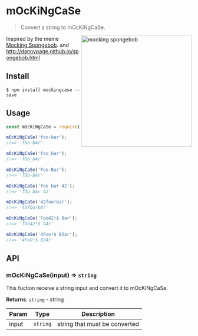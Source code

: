 # mOcKiNgCaSe

> Convert a string to mOcKiNgCaSe.

<img align="right" width="300" src="https://raw.githubusercontent.com/strdr4605/mockingcase/master/mOcKiNgsPoNgEbOb.png" alt="mocking spongebob" />

Inspired by the meme [Mocking Spongebob](https://knowyourmeme.com/memes/mocking-spongebob). and http://dannypage.github.io/spongebob.html

## Install

```
$ npm install mockingcase --save
```

## Usage

```js
const mOcKiNgCaSe = require('mockingcase');

mOcKiNgCaSe('foo-bar');
//=> 'fOo-bAr'

mOcKiNgCaSe('foo_bar');
//=> 'fOo_bAr'

mOcKiNgCaSe('Foo-Bar');
//=> 'fOo-bAr'

mOcKiNgCaSe('foo bar 42');
//=> 'fOo bAr 42'

mOcKiNgCaSe('42foo!bar');
//=> '42fOo!bAr'

mOcKiNgCaSe('Foo42!$ Bar');
//=> 'fOo42!$ bAr'

mOcKiNgCaSe('4Foo!$ B2ar');
//=> '4FoO!$ B2Ar'
```

## API

### mOcKiNgCaSe(input) ⇒ <code>string</code>
This fuction receive a string input and convert it to mOcKiNgCaSe.

**Returns**: <code>string</code> - string

| Param | Type | Description |
| --- | --- | --- |
| input | <code>string</code> | string that must be converted |
